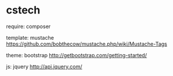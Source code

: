 cstech
======

require:
composer

template:
mustache
https://github.com/bobthecow/mustache.php/wiki/Mustache-Tags

theme:
bootstrap
http://getbootstrap.com/getting-started/

js:
jquery
http://api.jquery.com/
